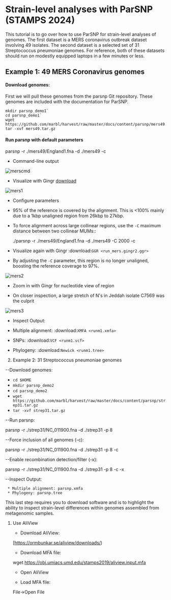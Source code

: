 # Strain-level analyses with ParSNP (STAMPS 2024)


This tutorial is to go over how to use ParSNP for strain-level analyses of genomes. The first dataset is a MERS coronavirus outbreak dataset involving 49 isolates. The second dataset is a selected set of 31 Streptococcus pneumoniae genomes. For reference, both of these datasets should run on modestly equipped laptops in a few minutes or less.

## Example 1: 49 MERS Coronavirus genomes

#### Download genomes: 

First we will pull these genomes from the parsnp Git repository. These genomes are included with the documentation for ParSNP.

```
mkdir parsnp_demo1`
cd parsnp_demo1`
wget https://github.com/marbl/harvest/raw/master/docs/content/parsnp/mers49.tar.gz
tar -xvf mers49.tar.gz
```

#### Run parsnp with default parameters 

 parsnp -r ./mers49/England1.fna -d ./mers49 -c
 
* Command-line output 

![merscmd](https://github.com/marbl/harvest/raw/master/docs/content/parsnp/run_mers.cmd1.png?raw=true)

* Visualize with Gingr [download](https://github.com/marbl/harvest/raw/master/docs/content/parsnp/run_mers.gingr1.ggr)

![mers1](https://github.com/marbl/harvest/raw/master/docs/content/parsnp/run_mers.gingr1.png?raw=true)

* Configure parameters

 - 95% of the reference is covered by the alignment. This is <100% mainly due to a 1kbp unaligned region from 26kbp to 27kbp.
 - To force alignment across large collinear regions, use the `-C` maximum distance between two collinear MUMs::
 
	./parsnp -r ./mers49/England1.fna -d ./mers49 -C 2000 -c
	
* Visualize again with Gingr :download:`GGR <run_mers.gingr2.ggr>`

 - By adjusting the `-C` parameter, this region is no longer unaligned, boosting the reference coverage to 97%.

![mers2](https://github.com/marbl/harvest/raw/master/docs/content/parsnp/run_mers.gingr2.png?raw=true)

* Zoom in with Gingr for nucleotide view of region

 - On closer inspection, a large stretch of N's in Jeddah isolate C7569 was the culprit
 
![mers3](https://github.com/marbl/harvest/raw/master/docs/content/parsnp/run_mers.gingr3.png?raw=true)
 
* Inspect Output:

 * Multiple alignment: :download:`XMFA <runm1.xmfa>` 
 * SNPs: :download:`VCF <runm1.vcf>`
 * Phylogeny: :download:`Newick <runm1.tree>`

2) <a name="part3e2">Example 2: 31 Streptococcus pneumoniae genomes </a>

 --Download genomes:
* `cd $HOME`
* `mkdir parsnp_demo2`
* `cd parsnp_demo2`
*  `wget https://github.com/marbl/harvest/raw/master/docs/content/parsnp/strep31.tar.gz`
*  `tar -xvf strep31.tar.gz`

 --Run parsnp:
  
parsnp -r ./strep31/NC_011900.fna -d ./strep31 -p 8

 --Force inclusion of all genomes (-c):
  
parsnp -r ./strep31/NC_011900.fna -d ./strep31 -p 8 -c

 --Enable recombination detection/filter (-x):
  
parsnp -r ./strep31/NC_011900.fna -d ./strep31 -p 8 -c -x

 --Inspect Output:
  
	 * Multiple alignment: parsnp.xmfa
	 * Phylogeny: parsnp.tree


This last step requires you to download software and is to highlight the ability to inspect strain-level differences within genomes assembled from metagenomic samples.

1) Use AliView 

    * Download AliView:

    [https://ormbunkar.se/aliview/downloads/)

    * Download MFA file:

    wget https://obj.umiacs.umd.edu/stamps2019/aliview.input.mfa

    * Open AliView
      
    * Load MFA file:

    File->Open File

